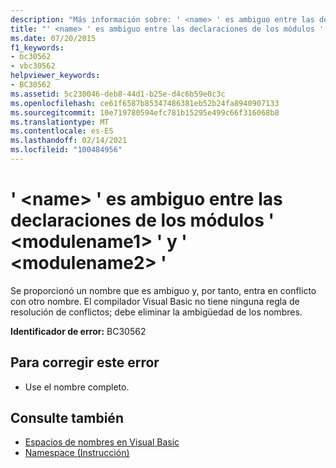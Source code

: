 ```yaml
---
description: "Más información sobre: ' <name> ' es ambiguo entre las declaraciones de los módulos ' <modulename1> ' y ' <modulename2> '"
title: "' <name> ' es ambiguo entre las declaraciones de los módulos ' <modulename1> ' y ' <modulename2> '"
ms.date: 07/20/2015
f1_keywords:
- bc30562
- vbc30562
helpviewer_keywords:
- BC30562
ms.assetid: 5c230046-deb8-44d1-b25e-d4c6b59e0c3c
ms.openlocfilehash: ce61f6587b85347486381eb52b24fa8940907133
ms.sourcegitcommit: 10e719780594efc781b15295e499c66f316068b8
ms.translationtype: MT
ms.contentlocale: es-ES
ms.lasthandoff: 02/14/2021
ms.locfileid: "100484956"
---
```

# <a name="name-is-ambiguous-between-declarations-in-modules-modulename1-and-modulename2"></a>' \<name> ' es ambiguo entre las declaraciones de los módulos ' \<modulename1> ' y ' \<modulename2> '

Se proporcionó un nombre que es ambiguo y, por tanto, entra en conflicto con otro nombre. El compilador Visual Basic no tiene ninguna regla de resolución de conflictos; debe eliminar la ambigüedad de los nombres.  
  
 **Identificador de error:** BC30562  
  
## <a name="to-correct-this-error"></a>Para corregir este error  
  
- Use el nombre completo.  
  
## <a name="see-also"></a>Consulte también

- [Espacios de nombres en Visual Basic](../programming-guide/program-structure/namespaces.md)
- [Namespace (Instrucción)](../language-reference/statements/namespace-statement.md)

